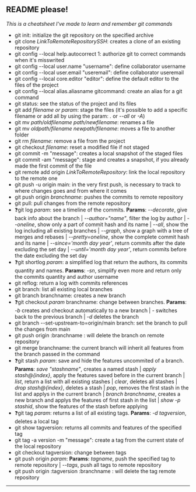 ## README please!
*This is a cheatsheet I've made to learn and remember git commands*
- git init: initialize the git repository on the specified archive
- git clone *LinkToRemoteRepositorySSH*: creates a clone of an existing repository
- git config --local help.autocorrect 1: authorize git to correct commands when it's misswrited
- git config --local user.name "username": define collaborator username
- git config --local user.email "useremail": define collaborator useremail
- git config --local core.editor "editor": define the default editor to the files of the project
- git config --local alias.aliasname gitcommand: create an alias for a git command
- git status: see the status of the project and its files
- git add *filename or param*: stage the files (it's possible to add a specific filename or add all by using the param: *.* or *--all* or *-A*)
- git mv *path/oldfilename* *path/newfilename*: renames a file
- git mv *oldpath/filename* *newpath/filename*: moves a file to another folder
- git rm *filename*: remove a file from the project
- git checkout *filename*: reset a modified file if not staged
- git commit -m "message": creates a local snapshot of the staged files
- git commit -am "message": stage and creates a snapshot, if you already made the first commit of the file
- git remote add origin *LinkToRemoteRepository*: link the local repository to the remote one
- git push -u origin main: in the very first push, is necessary to track to where changes goes and from where it comes
- git push origin *branchname*: pushes the commits to remote repository
- git pull: pull changes from the remote repository
- :question:git log *param*: see a timeline of the commits. **Params**: *--decorate*, give back info about the branch | *--author="name"*, filter the log by author | *--oneline*, show only a part of commit hash and its name | *--all*, show the log including all existing branches | *--graph*, show a graph with a tree of merges and rebases | *--pretty=oneline*, show the complete commit hash and its name | *--since='month day year'*, return commits after the date excluding the set day | *--until='month day year'*, return commits before the date excluding the set day
- :question:git shortlog *param*: a simplified log that return the authors, its commits quantity and names. **Params**: *-sn*, simplify even more and return only the commits quantity and author username
- git reflog: return a log with commits references
- git branch: list all existing local branches
- git branch branchname: creates a new branch
- :question:git checkout *param* branchname: change between branches. **Params**: *-b* creates and checkout automatically to a new branch | *-* switches back to the previous branch | *-d* deletes the branch
- git branch --set-upstream-to=origin/main branch: set the branch to pull the changes from main
- git push origin :branchname : will delete the branch on remote repository
- git merge branchname: the current branch will inherit all features from the branch passed in the command
- :question:git stash *param*: save and hide the features uncommited of a branch. **Params**: *save "stashname"*, creates a named stash | *apply stash@{index}*, apply the features saved before in the current branch | *list*, return a list with all existing stashes | *clear*, deletes all stashes | *drop stash@{index}*, deletes a stash | *pop*, removes the first stash in the list and applys in the current branch | *branch branchname*, creates a new branch and applys the features of first stash in the list | *show -p stashid*, show the features of the stash before applying
- :question:git tag *param*: returns a list of all existing tags. **Params**: *-d tagversion*, deletes a local tag
- git show tagversion: returns all commits and features of the specified tag
- git tag -a version -m "message": create a tag from the current state of the local repository
- git checkout tagversion: change between tags
- git push origin *param*: **Params**: *tagname*, push the specified tag to remote repository | *--tags*, push all tags to remote repository
- git push origin :tagversion :branchname : will delete the tag remote repository
---